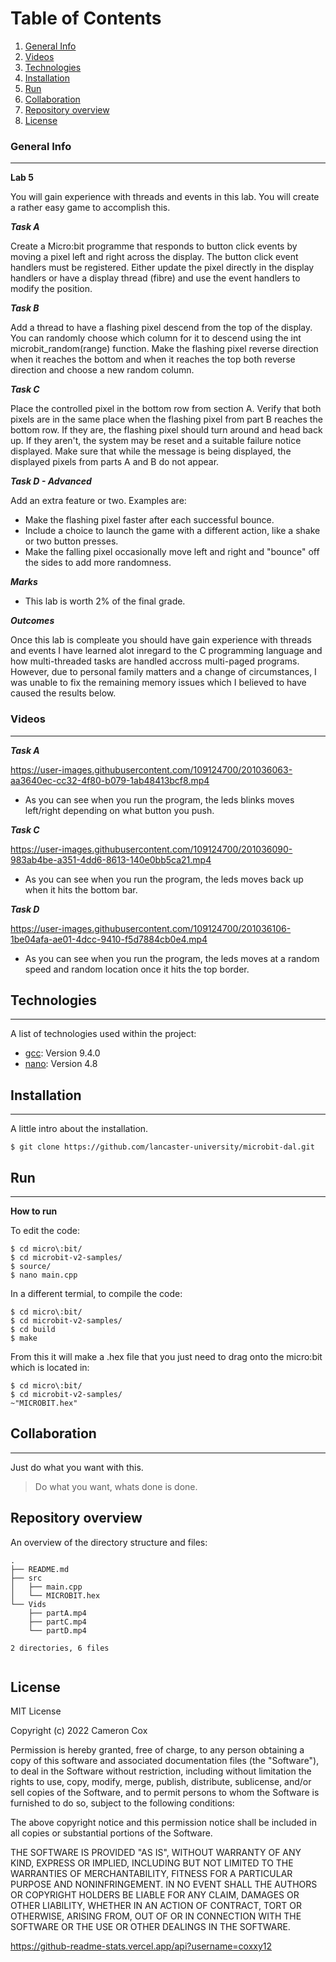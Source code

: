# Table of Contents
1. [General Info](#general-info)
2. [Videos](#videos)
3. [Technologies](#technologies)
4. [Installation](#installation)
5. [Run](#run)
6. [Collaboration](#collaboration)
7. [Repository overview](#repository-overview)
8. [License](#license)
### General Info
***
**Lab 5**

You will gain experience with threads and events in this lab.
You will create a rather easy game to accomplish this. 

***Task A***

Create a Micro:bit programme that responds to button click events by moving a pixel left and right across the display.
The button click event handlers must be registered.
Either update the pixel directly in the display handlers or have a display thread (fibre) and use the event handlers to modify the position. 

***Task B***

Add a thread to have a flashing pixel descend from the top of the display. You can randomly choose which column for it to descend using the int microbit_random(range) function. Make the flashing pixel reverse direction when it reaches the bottom and when it reaches the top both reverse direction and choose a new random column.

***Task C***

Place the controlled pixel in the bottom row from section A.
Verify that both pixels are in the same place when the flashing pixel from part B reaches the bottom row.
If they are, the flashing pixel should turn around and head back up.
If they aren't, the system may be reset and a suitable failure notice displayed.
Make sure that while the message is being displayed, the displayed pixels from parts A and B do not appear. 

***Task D - Advanced***

Add an extra feature or two. Examples are:

* Make the flashing pixel faster after each successful bounce. 
* Include a choice to launch the game with a different action, like a shake or two button presses. 
* Make the falling pixel occasionally move left and right and "bounce" off the sides to add more randomness. 

***Marks***

* This lab is worth 2% of the final grade.

***Outcomes***

Once this lab is compleate you should have gain experience with threads and events I have learned alot inregard to the 
C programming language and how multi-threaded tasks are handled accross multi-paged programs. However, due to personal family matters and a change of circumstances, I was unable to 
fix the remaining memory issues which I believed to have caused the results below.

### Videos
***
***Task A***


https://user-images.githubusercontent.com/109124700/201036063-aa3640ec-cc32-4f80-b079-1ab48413bcf8.mp4


* As you can see when you run the program, the leds blinks moves left/right depending on what button you push.

***Task C***


https://user-images.githubusercontent.com/109124700/201036090-983ab4be-a351-4dd6-8613-140e0bb5ca21.mp4


* As you can see when you run the program, the leds moves back up when it hits the bottom bar.

***Task D***


https://user-images.githubusercontent.com/109124700/201036106-1be04afa-ae01-4dcc-9410-f5d7884cb0e4.mp4


* As you can see when you run the program, the leds moves at a random speed and random location once it hits the top border.

## Technologies
***
A list of technologies used within the project:
* [gcc](https://gcc.gnu.org/): Version 9.4.0
* [nano](https://nano-editor.org/): Version 4.8

## Installation
***
A little intro about the installation. 
```
$ git clone https://github.com/lancaster-university/microbit-dal.git
```
## Run
***
**How to run**

To edit the code:
```
$ cd micro\:bit/
$ cd microbit-v2-samples/
$ source/
$ nano main.cpp
```
In a different termial, to compile the code:
```
$ cd micro\:bit/
$ cd microbit-v2-samples/
$ cd build
$ make
```
From this it will make a .hex file that you just need to drag onto the micro:bit which is located in:
```
$ cd micro\:bit/
$ cd microbit-v2-samples/
~"MICROBIT.hex"
```

## Collaboration
***
Just do what you want with this.
> Do what you want, whats done is done. 
## Repository overview
An overview of the directory structure and files:
```
.
├── README.md
├── src
│   ├── main.cpp
│   └── MICROBIT.hex
└── Vids
    ├── partA.mp4
    ├── partC.mp4
    └── partD.mp4

2 directories, 6 files


```
## License
MIT License

Copyright (c) 2022 Cameron Cox

Permission is hereby granted, free of charge, to any person obtaining a copy
of this software and associated documentation files (the "Software"), to deal
in the Software without restriction, including without limitation the rights
to use, copy, modify, merge, publish, distribute, sublicense, and/or sell
copies of the Software, and to permit persons to whom the Software is
furnished to do so, subject to the following conditions:

The above copyright notice and this permission notice shall be included in all
copies or substantial portions of the Software.

THE SOFTWARE IS PROVIDED "AS IS", WITHOUT WARRANTY OF ANY KIND, EXPRESS OR
IMPLIED, INCLUDING BUT NOT LIMITED TO THE WARRANTIES OF MERCHANTABILITY,
FITNESS FOR A PARTICULAR PURPOSE AND NONINFRINGEMENT. IN NO EVENT SHALL THE
AUTHORS OR COPYRIGHT HOLDERS BE LIABLE FOR ANY CLAIM, DAMAGES OR OTHER
LIABILITY, WHETHER IN AN ACTION OF CONTRACT, TORT OR OTHERWISE, ARISING FROM,
OUT OF OR IN CONNECTION WITH THE SOFTWARE OR THE USE OR OTHER DEALINGS IN THE
SOFTWARE.

https://github-readme-stats.vercel.app/api?username=coxxy12
